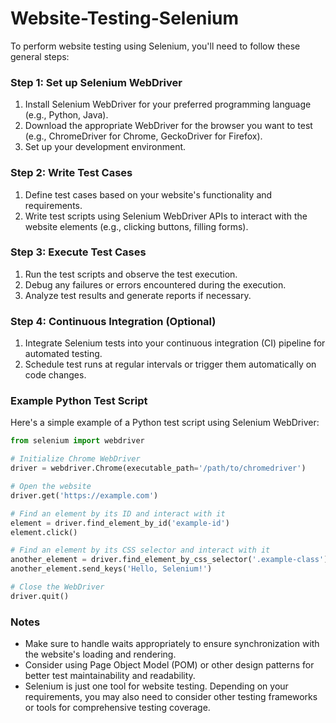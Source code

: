 # Website-Testing-Selenium
To perform website testing using Selenium, you'll need to follow these general steps:

### Step 1: Set up Selenium WebDriver
1. Install Selenium WebDriver for your preferred programming language (e.g., Python, Java).
2. Download the appropriate WebDriver for the browser you want to test (e.g., ChromeDriver for Chrome, GeckoDriver for Firefox).
3. Set up your development environment.

### Step 2: Write Test Cases
1. Define test cases based on your website's functionality and requirements.
2. Write test scripts using Selenium WebDriver APIs to interact with the website elements (e.g., clicking buttons, filling forms).

### Step 3: Execute Test Cases
1. Run the test scripts and observe the test execution.
2. Debug any failures or errors encountered during the execution.
3. Analyze test results and generate reports if necessary.

### Step 4: Continuous Integration (Optional)
1. Integrate Selenium tests into your continuous integration (CI) pipeline for automated testing.
2. Schedule test runs at regular intervals or trigger them automatically on code changes.

### Example Python Test Script
Here's a simple example of a Python test script using Selenium WebDriver:

```python
from selenium import webdriver

# Initialize Chrome WebDriver
driver = webdriver.Chrome(executable_path='/path/to/chromedriver')

# Open the website
driver.get('https://example.com')

# Find an element by its ID and interact with it
element = driver.find_element_by_id('example-id')
element.click()

# Find an element by its CSS selector and interact with it
another_element = driver.find_element_by_css_selector('.example-class')
another_element.send_keys('Hello, Selenium!')

# Close the WebDriver
driver.quit()
```

### Notes
- Make sure to handle waits appropriately to ensure synchronization with the website's loading and rendering.
- Consider using Page Object Model (POM) or other design patterns for better test maintainability and readability.
- Selenium is just one tool for website testing. Depending on your requirements, you may also need to consider other testing frameworks or tools for comprehensive testing coverage.
